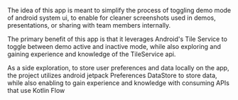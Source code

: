 The idea of this app is meant to simplify the process of toggling demo mode of android system ui, to enable for cleaner
screenshots used in demos, presentations, or sharing with team members internally.

The primary benefit of this app is that it leverages Android's Tile Service to toggle between demo active and
inactive mode, while also exploring and gaining experience and knowledge of the TileService api.

As a side exploration, to store user preferences and data locally on the app, the project utilizes
android jetpack Preferences DataStore to store data, while also enabling to gain experience and knowledge
with consuming APIs that use Kotlin Flow
